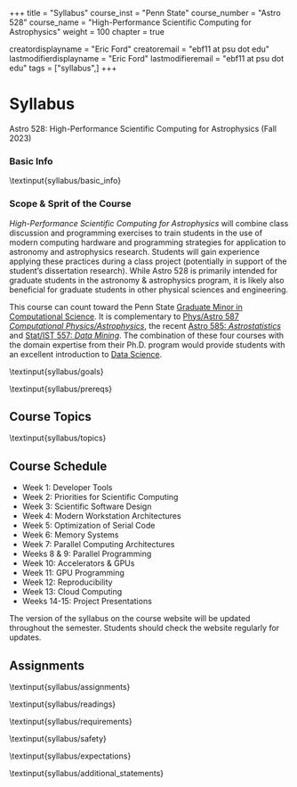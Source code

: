 +++
title = "Syllabus"
course_inst = "Penn State"
course_number = "Astro 528"
course_name = "High-Performance Scientific Computing for Astrophysics"
weight = 100
chapter = true

creatordisplayname = "Eric Ford"
creatoremail = "ebf11 at psu dot edu"
lastmodifierdisplayname = "Eric Ford"
lastmodifieremail = "ebf11 at psu dot edu"
tags = ["syllabus",]
+++

# Syllabus
Astro 528: High-Performance Scientific Computing for Astrophysics (Fall 2023)

### Basic Info
\textinput{syllabus/basic_info}

### Scope & Sprit of the Course
_High-Performance Scientific Computing for Astrophysics_ will combine class discussion and programming exercises to train students in the use of modern computing hardware and programming strategies for application to astronomy and astrophysics research.  Students will gain experience applying these practices during a class project (potentially in support of the student’s dissertation research).  While Astro 528 is primarily intended for graduate students in the astronomy & astrophysics program, it is likely also beneficial for graduate students in other physical sciences and engineering.

This course can count toward the Penn State [Graduate Minor in Computational Science](https://bulletins.psu.edu/graduate/programs/minors/computational-science-graduate-minor/#text).  It is complementary to [Phys/Astro 587 _Computational Physics/Astrophysics_](https://bulletins.psu.edu/search/?scontext=courses&search=Astro+527&caturl=%2Fgraduate), the recent [Astro 585: _Astrostatistics_](https://bulletins.psu.edu/search/?scontext=courses&search=Astro+585&caturl=%2Fgraduate) and [Stat/IST 557: _Data Mining_](https://bulletins.psu.edu/search/?scontext=courses&search=Stat+557&caturl=%2Fgraduate).  The combination of these four courses with the domain expertise from their Ph.D. program would provide students with an excellent introduction to [Data Science](https://s3.amazonaws.com/aws.drewconway.com/viz/venn_diagram/data_science.html).

\textinput{syllabus/goals}

\textinput{syllabus/prereqs}

## Course Topics
\textinput{syllabus/topics}

## Course Schedule
- Week 1: Developer Tools
- Week 2: Priorities for Scientific Computing
- Week 3: Scientific Software Design
- Week 4: Modern Workstation Architectures
- Week 5: Optimization of Serial Code
- Week 6: Memory Systems
- Week 7: Parallel Computing Architectures
- Weeks 8 & 9: Parallel Programming
- Week 10: Accelerators & GPUs
- Week 11: GPU Programming
- Week 12: Reproducibility
- Week 13: Cloud Computing
- Weeks 14-15: Project Presentations

The version of the syllabus on the course website will be updated throughout the semester.  Students should check the website regularly for updates.

## Assignments 
\textinput{syllabus/assignments}

\textinput{syllabus/readings}

\textinput{syllabus/requirements}

\textinput{syllabus/safety}

\textinput{syllabus/expectations}

\textinput{syllabus/additional_statements}
